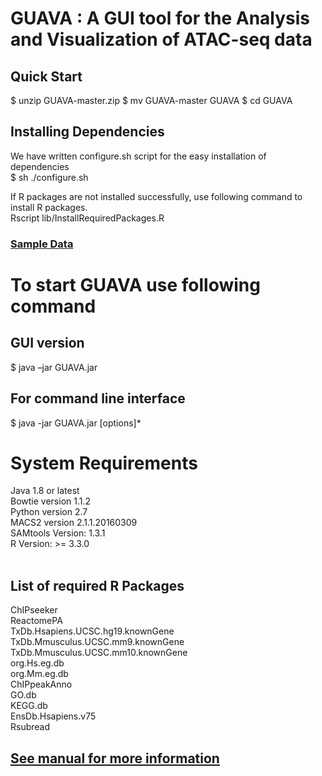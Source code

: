 # GUAVA : A GUI tool for the Analysis and Visualization of ATAC-seq data


## Quick Start
$ unzip GUAVA-master.zip
$ mv GUAVA-master GUAVA
$ cd GUAVA

## Installing Dependencies</h2>
We have written configure.sh script for the easy installation of dependencies <br/>
$ sh ./configure.sh <br/>

If R packages are not installed successfully, use following command to install R packages.<br/>
Rscript lib/InstallRequiredPackages.R 


<h3> <a href="http://ec2-52-201-246-161.compute-1.amazonaws.com/guava/"> Sample Data </a> </h3>

<h1>To start GUAVA use following command</h1>

<h2>GUI version</h2>
  $ java –jar GUAVA.jar <br/>

<h2>For command line interface</h2>
  $ java -jar GUAVA.jar [options]*<br/>
  
<h1>System Requirements</h1>
  Java 1.8 or latest<br/>
  Bowtie version 1.1.2<br/>
  Python version 2.7<br/>
  MACS2 version 2.1.1.20160309<br/>
  SAMtools Version: 1.3.1<br/>
  R Version: >= 3.3.0<br/><br/>

<h2>List of required R Packages</h2>
ChIPseeker <br/>
ReactomePA <br/>
TxDb.Hsapiens.UCSC.hg19.knownGene <br/>
TxDb.Mmusculus.UCSC.mm9.knownGene <br/>
TxDb.Mmusculus.UCSC.mm10.knownGene <br/>
org.Hs.eg.db <br/>
org.Mm.eg.db <br/>
ChIPpeakAnno <br/>
GO.db <br/>
KEGG.db <br/>
EnsDb.Hsapiens.v75 <br/>
Rsubread <br/>
<h2> <a href="https://github.com/MayurDivate/GUAVA/blob/master/GUAVA_Manual.pdf">
See manual for more information<a><br/><h2/>

